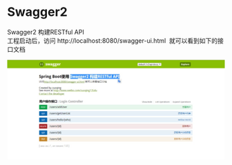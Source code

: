 # Swagger2
  
  Swagger2 构建RESTful API
    
    工程启动后，访问 http://localhost:8080/swagger-ui.html  就可以看到如下的接口文档
 

  ![image](https://github.com/zuoqing135du/Swagger2/blob/master/a7cdb863ly1fm892lf6tjj211u0hfmyp.jpg?raw=true)
  
